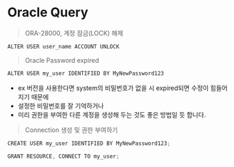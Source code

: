 # Oracle Query

> ORA-28000, 계정 잠금(LOCK) 해제

```jsx
ALTER USER user_name ACCOUNT UNLOCK
```

> Oracle Password expired

```jsx
ALTER USER my_user IDENTIFIED BY MyNewPassword123
```

- ex 버전을 사용한다면 system의 비밀번호가 없을 시 expired되면 수정이 힘들어 지기 때문에
- 설정한 비밀번호를 잘 기억하거나
- 미리 권한을 부여한 다른 계정을 생성해 두는 것도 좋은 방법일 듯 합니다.

> Connection 생성 및 권한 부여하기

```jsx
CREATE USER my_user IDENTIFIED BY MyNewPassword123;

GRANT RESOURCE, CONNECT TO my_user;
```